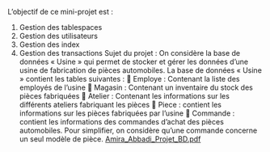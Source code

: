 L’objectif de ce mini-projet est :
1. Gestion des tablespaces
2. Gestion des utilisateurs
3. Gestion des index
4. Gestion des transactions
Sujet du projet :
On considère la base de données « Usine » qui permet de stocker et gérer les données d’une usine de fabrication 
de pièces automobiles. La base de données « Usine » contient les tables suivantes :
 Employe : Contenant la liste des employés de l’usine 
 Magasin : Contenant un inventaire du stock des pièces fabriquées 
 Atelier : Contenant les informations sur les différents ateliers fabriquant les pièces 
 Piece : contient les informations sur les pièces fabriquées par l’usine 
 Commande : contient les informations des commandes d’achat des pièces automobiles. Pour simplifier, on 
considère qu’une commande concerne un seul modèle de pièce.
[Amira_Abbadi_Projet_BD.pdf](https://github.com/user-attachments/files/15971710/Amira_Abbadi_Projet_BD.pdf)
